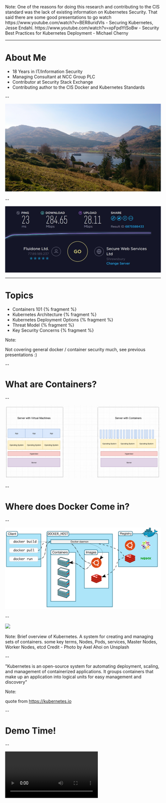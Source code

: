 <section data-background-image="images/securitay-title.jpg" width="70%">
</section>
Note: One of the reasons for doing this research and contributing to the CIS standard was the lack of existing information on Kubernetes Security.  That said there are some good presentations to go watch https://www.youtube.com/watch?v=BER8uridVIs - Securing Kubernetes, Jesse Endahl. https://www.youtube.com/watch?v=xpFpdYtSoBw - Security Best Practices for Kubernetes Deployment - Michael Cherny

---

# About Me

 - 18 Years in IT/Information Security
 - Managing Consultant at NCC Group PLC
 - Contributor at Security Stack Exchange
 - Contributing author to the CIS Docker and Kubernetes Standards

--

<img src="/images/Loch_goil_hebridean_princess.jpg"/>

--

<img src="/images/lochgoilhead_internet_access.jpg"/>

---

# Topics

* Containers 101 {% fragment %}
* Kubernetes Architecture {% fragment %}
* Kubernetes Deployment Options {% fragment %}
* Threat Model {% fragment %}
* Key Security Concerns {% fragment %}

Note:

Not covering general docker / container security much, see previous presentations :)

--

# What are Containers?

--

<img src="/images/containersvvms.png"/>

--

# Where does Docker Come in?

--

<img src="/images/docker.png"/>

--

<image src="/images/what-is-kubernetes.jpg"/>

Note: Brief overview of Kubernetes.  A system for creating and managing sets of containers.  some key terms, Nodes, Pods, services, Master Nodes, Worker Nodes, etcd
Credit - Photo by Axel Ahoi on Unsplash

--

"Kubernetes is an open-source system for automating deployment, scaling, and management of containerized applications. It groups containers that make up an application into logical units for easy management and discovery"

Note:

quote from https://kubernetes.io 

--

# Demo Time!

--

<video src="/demo_videos/Create_service.mp4">

--

### Project Background

* Started by Google in 2014.
* Cloud Native Computing Foundation (CNCF)
* Rapid Development/Rapid Adoption

Note:

Kubernetes first release was in 2014 based on internal google projects like borg.  The 1.0 release was in 2015 at which point the CNCF was founded and Kubernetes handed over to that organization.  Very rapid development (Over 52k commits to the main repo) and adoption across a range of business sectors including financial services (e.g. Monzo), the public sector (e.g. the UK Home Office) and retail (e.g. Ocado http://ocadotechnology.com/blog/creating-a-distributed-data-centre-architecture-using-kubernetes-and-containers/)

--

<img src="/images/cncf.png"/>